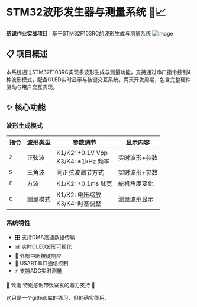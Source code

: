 # STM32波形发生器与测量系统 🔌📈

**结课作业实战项目** | 基于STM32F103RC的波形生成与测量系统
![image](https://github.com/user-attachments/assets/778eaebb-c6ed-45ed-803d-50ce1033c339)


## 📋 项目概述
本系统通过STM32F103RC实现多波形生成与测量功能，支持通过串口指令控制4种波形模式，配备OLED实时显示与按键交互系统。两天开发周期，包含完整硬件驱动与用户交互实现。

## ✨ 核心功能
### 波形生成模式
| 指令 | 波形类型 | 参数调节 | 显示内容 |
|------|----------|----------|----------|
| `Z`  | 正弦波   | K1/K2: ±0.1V Vpp<br>K3/K4: ±1kHz 频率 | 实时波形+参数 |
| `S`  | 三角波   | 同正弦波调节方式 | 实时波形+参数 |
| `F`  | 方波     | K1/K2: ±0.1ms 脉宽 | 舵机角度变化 |
| `C`  | 测量模式 | K1/K2: 电压缩放<br>K3/K4: 时基调整 | 测量波形显示 |

### 系统特性
- 🎛️ 支持DMA高速数据传输
- 📊 实时OLED波形可视化
- 🔄 外部中断按键响应
- 📡 USART串口通信控制
- ⚡ 支持ADC实时测量

🙏 致谢
特别感谢带饭室友的鼎力支持 🍔

这只是一个github库的练习，但他确实能用，
